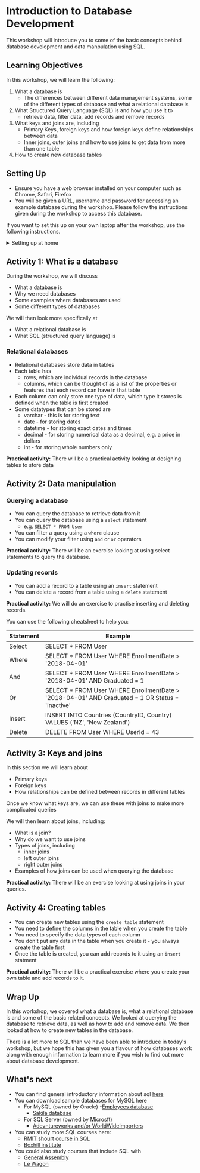 # Introduction to Database Development

This workshop will introduce you to some of the basic concepts behind database development and data manpulation using SQL.

## Learning Objectives

In this workshop, we will learn the following:

1. What a database is
   - The differences between different data management systems, some of the different types of database and what a relational database is
2. What Structured Query Language (SQL) is and how you use it to
   - retrieve data, filter data, add records and remove records
3. What keys and joins are, including
   - Primary Keys, foreign keys and how foreign keys define relationships between data
   - Inner joins, outer joins and how to use joins to get data from more than one table
4. How to create new database tables

## Setting Up

- Ensure you have a web browser installed on your computer such as Chrome, Safari, Firefox
- You will be given a URL, username and password for accessing an example database during the workshop. Please follow the instructions given during the workshop to access this database.

If you want to set this up on your own laptop after the workshop, use the following instructions.
<details>
  <summary>Setting up at home</summary>

#### Windows users
We will be using SQL Server Developer edition which is free.
- Download and install SQL Server Management Studio “Developer Edition” from here https://www.microsoft.com/en-au/sql-server/sql-server-downloads
- We won't have time to do this during the workshop so please come prepared!

#### Mac Users
SQL Server is not available for Mac, but you will be able to access an existing databse if you have the following set up in advance:
1. Download and install Visual Studio Code: https://code.visualstudio.com/Download
2. Install the `mssql` extension to Visual Studio Code:
   - Open Visual Studio Code
   - Press Cmd+SHIFT+P to open the Command Palette in VS Code
   - Select `Install Extension` and type `mssql`
   - Click the green `install` button for mssql
3. Install OpenSSL:
   - Open Terminal (from the Finder select Go > Utilities. Double click on Terminal)
   - Type in the following commands (press enter after each and wait for the instruction to finish executing before typing the next)
   <pre>
    brew update
    brew install openssl
    ln -s /usr/local/opt/openssl/lib/libcrypto.1.0.0.dylib /usr/local/lib/
    ln -s /usr/local/opt/openssl/lib/libssl.1.0.0.dylib /usr/local/lib/
   </pre>

</details>

## Activity 1: What is a database

During the workshop, we will discuss
- What a database is
- Why we need databases
- Some examples where databases are used
- Some different types of databases

We will then look more specifically at
- What a relational database is
- What SQL (structured query language) is

### Relational databases
- Relational databases store data in tables
- Each table has
   - rows, which are individual records in the database
   - columns, which can be thought of as a list of the properties or features that each record can have in that table
- Each column can only store one type of data, which type it stores is defined when the table is first created
- Some datatypes that can be stored are
   - varchar - this is for storing text
   - date - for storing dates
   - datetime - for storing exact dates and times
   - decimal - for storing numerical data as a decimal, e.g. a price in dollars
   - int - for storing whole numbers only

**Practical activity:** There will be a practical activity looking at designing tables to store data


## Activity 2: Data manipulation
### Querying a database
- You can query the database to retrieve data from it
- You can query the database using a `select` statement
    - e.g. `SELECT * FROM User`
- You can filter a query using a `where` clause
- You can modify your filter using `and` or `or` operators

**Practical activity:** There will be an exercise looking at using select statements to query the database.

### Updating records
- You can add a record to a table using an `insert` statement
- You can delete a record from a table using a `delete` statement

**Practical activity:** We will do an exercise to practise inserting and deleting records. 

You can use the following cheatsheet to help you:

| Statement | Example |
| --------- | ------- |
| Select    | SELECT * FROM User                                                          |
| Where     | SELECT * FROM User WHERE EnrollmentDate > '2018-04-01'                      |
| And       | SELECT * FROM User WHERE EnrollmentDate > '2018-04-01' AND Graduated = 1    |
| Or        | SELECT * FROM User WHERE EnrollmentDate > '2018-04-01' AND Graduated = 1 OR Status = 'Inactive' |
| Insert    | INSERT INTO Countries (CountryID, Country) VALUES ('NZ', 'New Zealand')     |
| Delete    | DELETE FROM User WHERE UserId = 43                                          |

## Activity 3: Keys and joins

In this section we will learn about
- Primary keys
- Foreign keys
- How relationships can be defined between records in different tables

Once we know what keys are, we can use these with joins to make more complicated queries

We will then learn about joins, including:
- What is a join?
- Why do we want to use joins
- Types of joins, including
   - inner joins
   - left outer joins
   - right outer joins
- Examples of how joins can be used when querying the database

**Practical activity:** There will be an exercise looking at using joins in your queries.

## Activity 4: Creating tables

- You can create new tables using the `create table` statement
- You need to define the columns in the table when you create the table
- You need to specify the data types of each column
- You don't put any data in the table when you create it - you always create the table first
- Once the table is created, you can add records to it using an `insert` statment

**Practical activity:** There will be a practical exercise where you create your own table and add records to it.

## Wrap Up
In this workshop, we covered what a database is, what a relational database is and some of the basic related concepts. We looked at querying the database to retrieve data, as well as how to add and remove data. We then looked at how to create new tables in the database.

There is a lot more to SQL than we have been able to introduce in today's workshop, but we hope this has given you a flavour of how databases work along with enough information to learn more if you wish to find out more about database development.

## What's next
- You can find general introductory information about sql [here](https://www.w3schools.com/sql/)
- You can download sample databases for MySQL here
  - For MySQL (owned by Oracle)
       -[Employees database](https://dev.mysql.com/doc/employee/en/)
       - [Sakila database](https://dev.mysql.com/doc/sakila/en/)
  - For SQL Server (owned by Microsft)
       - [Adevntureworks and/or WorldWideImporters](https://github.com/Microsoft/sql-server-samples/tree/master/samples/databases)
- You can study more SQL courses here:
  - [RMIT shourt course in SQL](https://shortcourses.rmit.edu.au/course_page.php?course=S650194&cbs=a92e478d54cb941b5fa7dfa3eec4ee6c)
  - [Boxhill institute](https://www.boxhill.edu.au/courses/database-design-and-sql-learn-how-to-create-and-manage-databases-ot003-sc/)
- You could also study courses that include SQL with
  - [General Assembly](https://admissions.generalassemb.ly/data-analysis?&where=melbourne)
  - [Le Wagon](https://www.lewagon.com/melbourne)